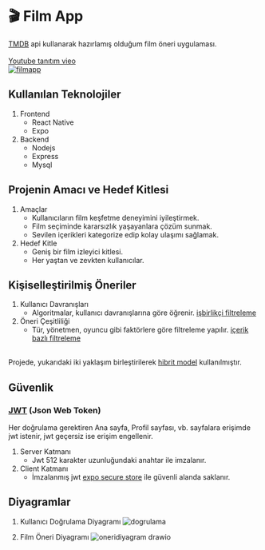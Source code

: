 # 🎬 Film App
[TMDB](https://www.themoviedb.org/) api kullanarak hazırlamış olduğum film öneri uygulaması.
<br/>
<br/>
[Youtube tanıtım vieo](https://www.youtube.com/watch?v=UHRMkFRIgOc&t=41s)
<br/>
[![filmapp](https://img.youtube.com/vi/UHRMkFRIgOc/0.jpg)](https://www.youtube.com/watch?v=UHRMkFRIgOc&t=00m41s)

## Kullanılan Teknolojiler
1. Frontend
   - React Native
   - Expo
2. Backend
   - Nodejs
   - Express
   - Mysql

## Projenin Amacı ve Hedef Kitlesi
1. Amaçlar
   - Kullanıcıların film keşfetme deneyimini iyileştirmek.
   - Film seçiminde kararsızlık yaşayanlara çözüm sunmak.
   - Sevilen içerikleri kategorize edip kolay ulaşımı sağlamak.
2. Hedef Kitle
   - Geniş bir film izleyici kitlesi.
   - Her yaştan ve zevkten kullanıcılar.

## Kişiselleştirilmiş Öneriler
1. Kullanıcı Davranışları
   - Algoritmalar, kullanıcı davranışlarına göre öğrenir. [işbirlikçi filtreleme](https://tr.wikipedia.org/wiki/%C4%B0%C5%9Fbirlik%C3%A7i_filtreleme)
2. Öneri Çeşitliliği
   - Tür, yönetmen, oyuncu gibi faktörlere göre filtreleme yapılır. [içerik bazlı filtreleme](https://www.ibm.com/think/topics/content-based-filtering)
   <br>
Projede, yukarıdaki iki yaklaşım birleştirilerek [hibrit model](https://burakbagatarhan.medium.com/recommender-system-genel-bak%C4%B1%C5%9F-part-2-collaborative-filtering-hybrid-models-26cda69fb439) kullanılmıştır.

## Güvenlik
### [JWT](https://jwt.io/introduction) (Json Web Token)
Her doğrulama gerektiren Ana sayfa, Profil sayfası, vb. sayfalara erişimde jwt istenir, jwt geçersiz ise erişim engellenir.
1. Server Katmanı
   * Jwt 512 karakter uzunluğundaki anahtar ile imzalanır.
2. Client Katmanı
   * İmzalanmış jwt [expo secure store](https://docs.expo.dev/versions/latest/sdk/securestore/) ile güvenli alanda saklanır.

## Diyagramlar
1. Kullanıcı Doğrulama Diyagramı
  ![dogrulama](https://github.com/user-attachments/assets/5ea4775c-9910-410b-ba6f-f22ee2441853)

2. Film Öneri Diyagramı
  ![oneridiyagram drawio](https://github.com/user-attachments/assets/68cdc88f-bcce-45e9-aebc-962e2169c90c)
